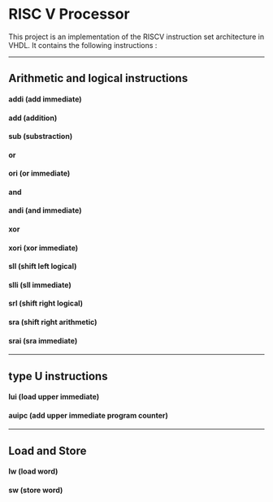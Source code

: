 # RISC V Processor

This project is an implementation of the RISCV instruction set architecture in VHDL. 
It contains the following instructions : 

----------------------------------------------------------------------------------------
## Arithmetic and logical instructions


#### addi  (add immediate)


#### add   (addition)


#### sub   (substraction)


#### or   


#### ori   (or immediate)


#### and   


#### andi  (and immediate) 


#### xor   


#### xori  (xor immediate)


#### sll   (shift left logical)


#### slli  (sll immediate)


#### srl   (shift right logical)


#### sra   (shift right arithmetic)


#### srai  (sra immediate)


---------------------------------------------------------------------------------------
## type U instructions 


#### lui   (load upper immediate)


#### auipc (add upper immediate program counter)


-----------------------------------------------------------------------------------
## Load and Store 


#### lw    (load word)


#### sw    (store word)
















